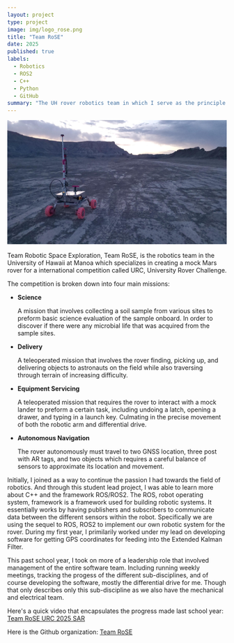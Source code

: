 ```yaml
---
layout: project
type: project
image: img/logo_rose.png
title: "Team RoSE"
date: 2025
published: true
labels:
  - Robotics
  - ROS2
  - C++
  - Python
  - GitHub
summary: "The UH rover robotics team in which I serve as the principle lead for the Guidance, Navigation, and Control subsystem."
---
```


<img class="img-fluid" src="../img/rover_desert.jpg">

Team Robotic Space Exploration, Team RoSE, is the robotics team in the University of Hawaii at Manoa which specializes in creating a mock Mars rover for a international competition called URC, University Rover Challenge. 

The competition is broken down into four main missions: 

- **Science**

  A mission that involves collecting a soil sample from various sites to preform basic science evaluation of the sample onboard. In order to discover if there were any microbial life that was acquired from the sample sites.

- **Delivery**

  A teleoperated mission that involves the rover finding, picking up, and delivering objects to astronauts on the field while also traversing through terrain of increasing difficulty.

- **Equipment Servicing**

  A teleoperated mission that requires the rover to interact with a mock lander to preform a certain task, including undoing a latch, opening a drawer, and typing in a launch key. Culmating in the precise movement of both the robotic arm and differential drive.

- **Autonomous Navigation**

  The rover autonomously must travel to two GNSS location, three post with AR tags, and two objects which requires a careful balance of sensors to approximate its location and movement.

Initially, I joined as a way to continue the passion I had towards the field of robotics. And through this student lead project, I was able to learn more about C++ and the framework ROS/ROS2. The ROS, robot operating system, framework is a framework used for building robotic systems. It essentially works by having publishers and subscribers to communicate data between the different sensors within the robot. Specifically we are using the sequel to ROS, ROS2 to implement our own robotic system for the rover. During my first year, I primilarily worked under my lead on developing software for getting GPS coordinates for feeding into the Extended Kalman Filter.

This past school year, I took on more of a leadership role that involved management of the entire software team. Including running weekly meetings, tracking the progess of the different sub-disciplines, and of course developing the software, mostly the differential drive for me. Though that only describes only this sub-discipline as we also have the mechanical and electrical team.

Here's a quick video that encapsulates the progress made last school year: [Team RoSE URC 2025 SAR](https://www.youtube.com/watch?v=bVW3kchtqlg)

Here is the Github organization: [Team RoSE](https://github.com/RoboticSpaceExploration)
